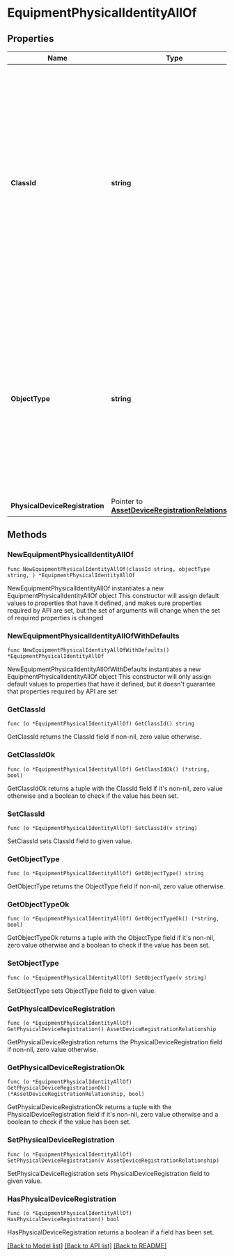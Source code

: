 # EquipmentPhysicalIdentityAllOf

## Properties

Name | Type | Description | Notes
------------ | ------------- | ------------- | -------------
**ClassId** | **string** | The fully-qualified name of the instantiated, concrete type. This property is used as a discriminator to identify the type of the payload when marshaling and unmarshaling data. The enum values provides the list of concrete types that can be instantiated from this abstract type. | 
**ObjectType** | **string** | The fully-qualified name of the instantiated, concrete type. The value should be the same as the &#39;ClassId&#39; property. The enum values provides the list of concrete types that can be instantiated from this abstract type. | 
**PhysicalDeviceRegistration** | Pointer to [**AssetDeviceRegistrationRelationship**](AssetDeviceRegistrationRelationship.md) |  | [optional] 

## Methods

### NewEquipmentPhysicalIdentityAllOf

`func NewEquipmentPhysicalIdentityAllOf(classId string, objectType string, ) *EquipmentPhysicalIdentityAllOf`

NewEquipmentPhysicalIdentityAllOf instantiates a new EquipmentPhysicalIdentityAllOf object
This constructor will assign default values to properties that have it defined,
and makes sure properties required by API are set, but the set of arguments
will change when the set of required properties is changed

### NewEquipmentPhysicalIdentityAllOfWithDefaults

`func NewEquipmentPhysicalIdentityAllOfWithDefaults() *EquipmentPhysicalIdentityAllOf`

NewEquipmentPhysicalIdentityAllOfWithDefaults instantiates a new EquipmentPhysicalIdentityAllOf object
This constructor will only assign default values to properties that have it defined,
but it doesn't guarantee that properties required by API are set

### GetClassId

`func (o *EquipmentPhysicalIdentityAllOf) GetClassId() string`

GetClassId returns the ClassId field if non-nil, zero value otherwise.

### GetClassIdOk

`func (o *EquipmentPhysicalIdentityAllOf) GetClassIdOk() (*string, bool)`

GetClassIdOk returns a tuple with the ClassId field if it's non-nil, zero value otherwise
and a boolean to check if the value has been set.

### SetClassId

`func (o *EquipmentPhysicalIdentityAllOf) SetClassId(v string)`

SetClassId sets ClassId field to given value.


### GetObjectType

`func (o *EquipmentPhysicalIdentityAllOf) GetObjectType() string`

GetObjectType returns the ObjectType field if non-nil, zero value otherwise.

### GetObjectTypeOk

`func (o *EquipmentPhysicalIdentityAllOf) GetObjectTypeOk() (*string, bool)`

GetObjectTypeOk returns a tuple with the ObjectType field if it's non-nil, zero value otherwise
and a boolean to check if the value has been set.

### SetObjectType

`func (o *EquipmentPhysicalIdentityAllOf) SetObjectType(v string)`

SetObjectType sets ObjectType field to given value.


### GetPhysicalDeviceRegistration

`func (o *EquipmentPhysicalIdentityAllOf) GetPhysicalDeviceRegistration() AssetDeviceRegistrationRelationship`

GetPhysicalDeviceRegistration returns the PhysicalDeviceRegistration field if non-nil, zero value otherwise.

### GetPhysicalDeviceRegistrationOk

`func (o *EquipmentPhysicalIdentityAllOf) GetPhysicalDeviceRegistrationOk() (*AssetDeviceRegistrationRelationship, bool)`

GetPhysicalDeviceRegistrationOk returns a tuple with the PhysicalDeviceRegistration field if it's non-nil, zero value otherwise
and a boolean to check if the value has been set.

### SetPhysicalDeviceRegistration

`func (o *EquipmentPhysicalIdentityAllOf) SetPhysicalDeviceRegistration(v AssetDeviceRegistrationRelationship)`

SetPhysicalDeviceRegistration sets PhysicalDeviceRegistration field to given value.

### HasPhysicalDeviceRegistration

`func (o *EquipmentPhysicalIdentityAllOf) HasPhysicalDeviceRegistration() bool`

HasPhysicalDeviceRegistration returns a boolean if a field has been set.


[[Back to Model list]](../README.md#documentation-for-models) [[Back to API list]](../README.md#documentation-for-api-endpoints) [[Back to README]](../README.md)


